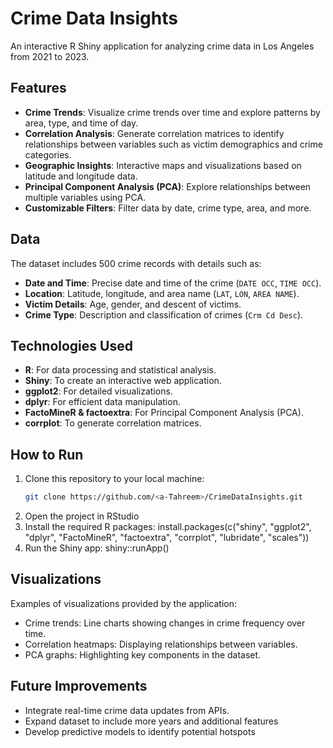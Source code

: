 # Crime Data Insights

An interactive R Shiny application for analyzing crime data in Los Angeles from 2021 to 2023.

## Features
- **Crime Trends**: Visualize crime trends over time and explore patterns by area, type, and time of day.
- **Correlation Analysis**: Generate correlation matrices to identify relationships between variables such as victim demographics and crime categories.
- **Geographic Insights**: Interactive maps and visualizations based on latitude and longitude data.
- **Principal Component Analysis (PCA)**: Explore relationships between multiple variables using PCA.
- **Customizable Filters**: Filter data by date, crime type, area, and more.

## Data
The dataset includes 500 crime records with details such as:
- **Date and Time**: Precise date and time of the crime (`DATE OCC`, `TIME OCC`).
- **Location**: Latitude, longitude, and area name (`LAT`, `LON`, `AREA NAME`).
- **Victim Details**: Age, gender, and descent of victims.
- **Crime Type**: Description and classification of crimes (`Crm Cd Desc`).

## Technologies Used
- **R**: For data processing and statistical analysis.
- **Shiny**: To create an interactive web application.
- **ggplot2**: For detailed visualizations.
- **dplyr**: For efficient data manipulation.
- **FactoMineR & factoextra**: For Principal Component Analysis (PCA).
- **corrplot**: To generate correlation matrices.

## How to Run
1. Clone this repository to your local machine:
   ```bash
   git clone https://github.com/<a-Tahreem>/CrimeDataInsights.git
2. Open the project in RStudio 
3. Install the required R packages:
    install.packages(c("shiny", "ggplot2", "dplyr", "FactoMineR", "factoextra", "corrplot", "lubridate", "scales"))
4. Run the Shiny app:
   shiny::runApp()

## Visualizations

Examples of visualizations provided by the application:
- Crime trends: Line charts showing changes in crime frequency over time.
- Correlation heatmaps: Displaying relationships between variables.
- PCA graphs: Highlighting key components in the dataset.

## Future Improvements

- Integrate real-time crime data updates from APIs.
- Expand dataset to include more years and additional features
- Develop predictive models to identify potential hotspots

